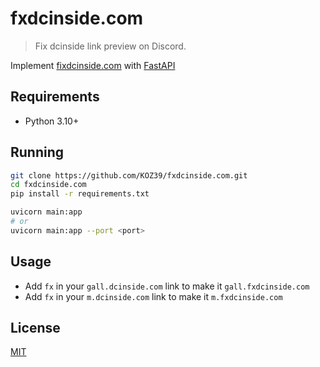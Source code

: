 # fxdcinside.com
> Fix dcinside link preview on Discord.

Implement [fixdcinside.com](https://github.com/iorphx/fixdcinside.com) with [FastAPI](https://fastapi.tiangolo.com/)

## Requirements
- Python 3.10+

## Running
```bash
git clone https://github.com/KOZ39/fxdcinside.com.git
cd fxdcinside.com
pip install -r requirements.txt
```

```bash
uvicorn main:app
# or
uvicorn main:app --port <port>
```

## Usage
- Add `fx` in your `gall.dcinside.com` link to make it `gall.fxdcinside.com`
- Add `fx` in your `m.dcinside.com` link to make it `m.fxdcinside.com`

## License
[MIT](https://github.com/KOZ39/fxdcinside.com/blob/master/LICENSE)
